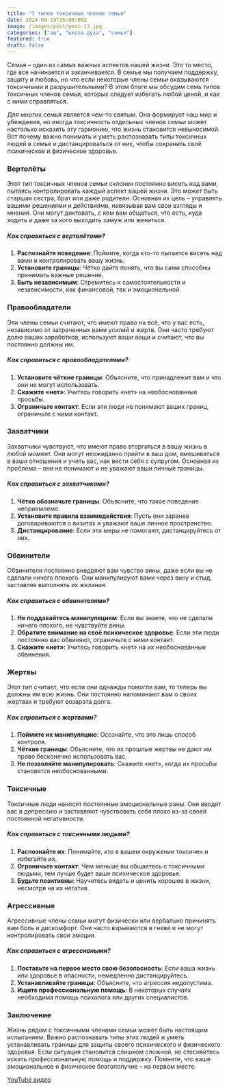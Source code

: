 ```yaml
---
title: "7 типов токсичных членов семьи"
date: 2024-09-19T15:00:00Z
image: /images/post/post-13.jpg
categories: ["аш", "школа духа", "семья"]
featured: true
draft: false
---
```


Семья – один из самых важных аспектов нашей жизни. Это то место, где все начинается и заканчивается. В семье мы получаем поддержку, защиту и любовь, но что если некоторые члены семьи оказываются токсичными и разрушительными? В этом блоге мы обсудим семь типов токсичных членов семьи, которых следует избегать любой ценой, и как с ними справляться.

Для многих семья является чем-то святым. Она формирует наш мир и убеждения, но иногда токсичность отдельных членов семьи может настолько исказить эту гармонию, что жизнь становится невыносимой. Вот почему важно понимать и уметь распознавать типы токсичных людей в семье и дистанцироваться от них, чтобы сохранить своё психическое и физическое здоровье.

### Вертолёты

Этот тип токсичных членов семьи склонен постоянно висеть над вами, пытаясь контролировать каждый аспект вашей жизни. Это может быть старшая сестра, брат или даже родители. Основная их цель – управлять вашими решениями и действиями, навязывая вам свои взгляды и мнения. Они могут диктовать, с кем вам общаться, что есть, куда ходить и даже за кого выходить замуж или жениться.

##### Как справиться с вертолётами?

1. **Распознайте поведение**: Поймите, когда кто-то пытается висеть над вами и контролировать вашу жизнь.
2. **Установите границы**: Чётко дайте понять, что вы сами способны принимать важные решения.
3. **Быть независимым**: Стремитесь к самостоятельности и независимости, как финансовой, так и эмоциональной.

### Правообладатели

Эти члены семьи считают, что имеют право на всё, что у вас есть, независимо от затраченных вами усилий и жертв. Они часто требуют долю ваших заработков, используют ваши вещи и считают, что вы постоянно должны им.

##### Как справиться с правообладателями?

1. **Установите чёткие границы**: Объясните, что принадлежит вам и что они не могут использовать.
2. **Скажите «нет»**: Учитесь говорить «нет» на необоснованные просьбы.
3. **Ограничьте контакт**: Если эти люди не понимают ваших границ, ограничьте с ними контакт.

### Захватчики

Захватчики чувствуют, что имеют право вторгаться в вашу жизнь в любой момент. Они могут неожиданно прийти в ваш дом, вмешиваться в ваши отношения и учить вас, как вести себя с супругом. Основная их проблема – они не понимают и не уважают ваши личные границы.

##### Как справиться с захватчиками?

1. **Чётко обозначьте границы**: Объясните, что такое поведение неприемлемо.
2. **Установите правила взаимодействия**: Пусть они заранее договариваются о визитах и уважают ваше личное пространство.
3. **Дистанцирование**: Если эти меры не помогают, дистанцируйтесь от них.

### Обвинители

Обвинители постоянно внедряют вам чувство вины, даже если вы не сделали ничего плохого. Они манипулируют вами через вину и стыд, заставляя выполнять их желания.

##### Как справиться с обвинителями?

1. **Не поддавайтесь манипуляциям**: Если вы знаете, что не сделали ничего плохого, не чувствуйте вины.
2. **Обратите внимание на своё психическое здоровье**: Если эти люди постоянно вас обвиняют, ограничьте с ними контакт.
3. **Скажите «нет»**: Учитесь говорить «нет» на их необоснованные обвинения.

### Жертвы

Этот тип считает, что если они однажды помогли вам, то теперь вы должны им всю жизнь. Они постоянно напоминают вам о своих жертвах и требуют возврата долга.

##### Как справиться с жертвами?

1. **Поймите их манипуляцию**: Осознайте, что это лишь способ контроля.
2. **Чёткие границы**: Объясните, что их прошлые жертвы не дают им право бесконечно использовать вас.
3. **Не позволяйте манипулировать**: Скажите «нет», когда их просьбы становятся необоснованными.

### Токсичные

Токсичные люди наносят постоянные эмоциональные раны. Они вводят вас в депрессию и заставляют чувствовать себя плохо из-за своей постоянной негативности.

##### Как справиться с токсичными людьми?

1. **Распознайте их**: Понимайте, кто в вашем окружении токсичен и избегайте их.
2. **Ограничьте контакт**: Чем меньше вы общаетесь с токсичными людьми, тем лучше будет ваше психическое здоровье.
3. **Будьте позитивны**: Научитесь видеть и ценить хорошее в жизни, несмотря на их негатив.

### Агрессивные

Агрессивные члены семьи могут физически или вербально причинять вам боль и дискомфорт. Они часто взрываются в гневе и не могут контролировать свои эмоции.

##### Как справиться с агрессивными?

1. **Поставьте на первое место свою безопасность**: Если ваша жизнь или здоровье в опасности, немедленно дистанцируйтесь.
2. **Устанавливайте границы**: Объясните, что агрессия недопустима.
3. **Ищите профессиональную помощь**: В некоторых случаях необходима помощь психолога или других специалистов.

### Заключение

Жизнь рядом с токсичными членами семьи может быть настоящим испытанием. Важно распознавать типы этих людей и уметь устанавливать границы для защиты своего психического и физического здоровья. Если ситуация становится слишком сложной, не стесняйтесь искать профессиональную помощь и поддержку. Помните, что ваше эмоциональное и физическое благополучие – на первом месте.

[YouTube видео](https://youtu.be/fsSTe8umREo)
